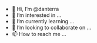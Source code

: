 - 👋 Hi, I’m @danterra
- 👀 I’m interested in ...
- 🌱 I’m currently learning ...
- 💞️ I’m looking to collaborate on ...
- 📫 How to reach me ...

<!---
danterra/danterra is a ✨ special ✨ repository because its `README.md` (this file) appears on your GitHub profile.
You can click the Preview link to take a look at your changes.
--->
